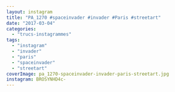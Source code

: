 ```yaml
---
layout: instagram
title: "PA_1270 #spaceinvader #invader #Paris #streetart"
date: "2017-03-04"
categories: 
  - "trucs-instagrammes"
tags: 
  - "instagram"
  - "invader"
  - "paris"
  - "spaceinvader"
  - "streetart"
coverImage: pa_1270-spaceinvader-invader-paris-streetart.jpg
instagram: BROSYNHD4c-
---
```

